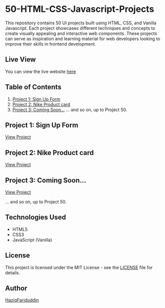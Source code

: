 # 50-HTML-CSS-Javascript-Projects

This repository contains 50 UI projects built using HTML, CSS, and Vanilla Javascript. Each project showcases different techniques and concepts to create visually appealing and interactive web components. These projects can serve as inspiration and learning material for web developers looking to improve their skills in frontend development.

## Live View
You can view the live website [here](https://haziqfariduddin.github.io/50-HTML-CSS-Javascript-Project/) 


## Table of Contents

1. [Project 1: Sign Up Form](#project-1-sign-up-form)
2. [Project 2: Nike Product card](#project-2-Nike-product-card)
3. [Project 3: Coming Soon...](#project-3-coming-soon)
... and so on, up to Project 50.

## Project 1: Sign Up Form

[View Project](./Sign%20Up%20Form/index.html)

## Project 2: Nike Product card

[View Project](./Product%20Card/index.html)

## Project 3: Coming Soon...

[View Project](./project3.html)

... and so on, up to Project 50.

## Technologies Used

- HTML5
- CSS3
- JavaScript (Vanilla)

## License

This project is licensed under the MIT License - see the [LICENSE](LICENSE) file for details.

## Author

[HaziqFariduddin](https://github.com/HaziqFariduddin)
